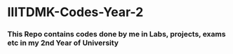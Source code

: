 # IIITDMK-Codes-Year-2

### This Repo contains codes done by me in Labs, projects, exams etc in my 2nd Year of University
